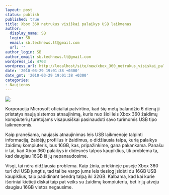 ```yaml
---
layout: post
status: publish
published: true
title: Xbox 360 netrukus visiškai palaikys USB laikmenas
author:
  display_name: SB
  login: SB
  email: sb.technews.lt@gmail.com
  url: ''
author_login: SB
author_email: sb.technews.lt@gmail.com
wordpress_id: 4703
wordpress_url: http://localhost/site/new/xbox_360_netrukus_visiskai_palaikys_usb_laikmenas/
date: '2010-03-29 19:01:38 +0300'
date_gmt: '2010-03-29 19:01:38 +0300'
categories:
- Naujienos
---
```

<div class="imgright"><img src="http://t1.gstatic.com/images?q=tbn:KCPpOjcQaxScHM:http://news.cnet.com/i/ne/p/2005/Xbox360full_500x526.jpg"  /></div>
<p>Korporacija Microsoft oficialiai patvirtino, kad šių metų balandžio 6 dieną ji pristatys naują sistemos atnaujinimą, kuris nuo šiol leis Xbox 360 žaidimų kompiuterių turėtojams visapusiškai pasinaudoti savo turimomis USB tipo laikmenomis.</p>
<p>Kaip pranešama, naujasis atnaujinimas leis USB laikmenoje talpinti informaciją, žaidėjų profilius ir žaidimus, o didžiausia talpa, kurią palaikys žaidimų kompiuteris, bus 16GB, kas, pripažinkime, gana pakankama. Panašu ir tai, kad Xbox 360 palaikys ir didesnės talpos kaupiklius, tik problema ta, kad daugiau 16GB iš jų nepanaudosime.</p>
<p>Visgi, tai nėra didžiausia problema. Kaip žinia, priekinėje pusėje Xbox 360 turi dvi USB jungtis, tad tai be vargo jums leis tiesiog įsidėti du 16GB USB kaupiklius, taip padidinant bendrą talpą iki 32GB. Kalbama, kad kai kurie išoriniai kietieji diskai taip pat veiks su žaidimų kompiuteriu, bet ir jų atveju daugiau 16GB vietos negausime.<br /></p>
